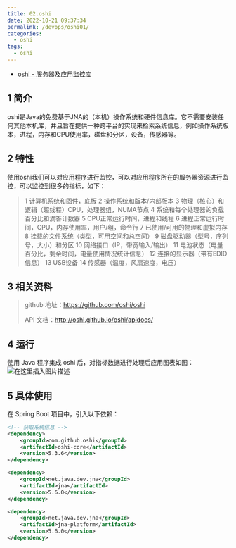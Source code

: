 ```yaml
---
title: 02.oshi
date: 2022-10-21 09:37:34
permalink: /devops/oshi01/
categories: 
  - oshi
tags: 
  - oshi
---
```


- [oshi - 服务器及应用监控库](https://blog.csdn.net/Stephanie17395/article/details/117327578)

## 1 简介

oshi是Java的免费基于JNA的（本机）操作系统和硬件信息库。它不需要安装任何其他本机库，并且旨在提供一种跨平台的实现来检索系统信息，例如操作系统版本，进程，内存和CPU使用率，磁盘和分区，设备，传感器等。

## 2 特性

使用oshi我们可以对应用程序进行监控，可以对应用程序所在的服务器资源进行监控，可以监控到很多的指标，如下：

> 1 计算机系统和固件，底板
> 2 操作系统和版本/内部版本
> 3 物理（核心）和逻辑（超线程）CPU，处理器组，NUMA节点
> 4 系统和每个处理器的负载百分比和滴答计数器
> 5 CPU正常运行时间，进程和线程
> 6 进程正常运行时间，CPU，内存使用率，用户/组，命令行
> 7 已使用/可用的物理和虚拟内存
> 8 挂载的文件系统（类型，可用空间和总空间）
> 9 磁盘驱动器（型号，序列号，大小）和分区
> 10 网络接口（IP，带宽输入/输出）
> 11 电池状态（电量百分比，剩余时间，电量使用情况统计信息）
> 12 连接的显示器（带有EDID信息）
> 13 USB设备
> 14 传感器（温度，风扇速度，电压）

## 3 相关资料

> github 地址：https://github.com/oshi/oshi
>
> API 文档：http://oshi.github.io/oshi/apidocs/

## 4 运行

使用 Java 程序集成 oshi 后，对指标数据进行处理后应用图表如图：
![在这里插入图片描述](https://img-blog.csdnimg.cn/20210527141713537.png?x-oss-process=image/watermark,type_ZmFuZ3poZW5naGVpdGk,shadow_10,text_aHR0cHM6Ly9ibG9nLmNzZG4ubmV0L1N0ZXBoYW5pZTE3Mzk1,size_16,color_FFFFFF,t_70)

## 5 具体使用

在 Spring Boot 项目中，引入以下依赖：

```xml
<!-- 获取系统信息 -->
<dependency>
    <groupId>com.github.oshi</groupId>
    <artifactId>oshi-core</artifactId>
    <version>5.3.6</version>
</dependency>

<dependency>
    <groupId>net.java.dev.jna</groupId>
    <artifactId>jna</artifactId>
    <version>5.6.0</version>
</dependency>

<dependency>
    <groupId>net.java.dev.jna</groupId>
    <artifactId>jna-platform</artifactId>
    <version>5.6.0</version>
</dependency>
```